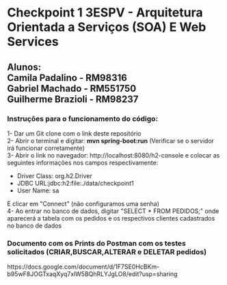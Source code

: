 <h1>Checkpoint 1 3ESPV - Arquitetura Orientada a Serviços (SOA) E Web Services</h1>
<h2> Alunos: <br> Camila Padalino - RM98316<br> Gabriel Machado - RM551750<br> Guilherme Brazioli - RM98237 </h2>
<h3>Instruções para o funcionamento do código: </h3>
<h> 1- Dar um Git clone com o link deste repositório</h> <br>
<h> 2- Abrir o terminal e digitar: <strong>mvn spring-boot:run</strong> (Verificar se o servidor irá funcionar corretamente) </h> <br>
<h> 3- Abrir o link no navegador: http://localhost:8080/h2-console e colocar as seguintes informações nos campos respectivamente: <br>
<ul>
  <li>Driver Class: org.h2.Driver</li>
  <li>JDBC URL:jdbc:h2:file:./data/checkpoint1</li>
  <li>User Name: sa</li>
</ul>
E clicar em "Connect" (não configuramos uma senha) </h> <br>
<h> 4- Ao entrar no banco de dados, digitar "SELECT * FROM PEDIDOS;" onde aparecerá a tabela com os pedidos e os respectivos clientes cadastrados no banco de dados </h>

<h3>Documento com os Prints do Postman com os testes solicitados (CRIAR,BUSCAR,ALTERAR e DELETAR pedidos)</h3>
<url>https://docs.google.com/document/d/1F7SE0HcBKm-b95wF8JOGTxaqXyq7xlW5BQhRLYJgLO8/edit?usp=sharing</url>
